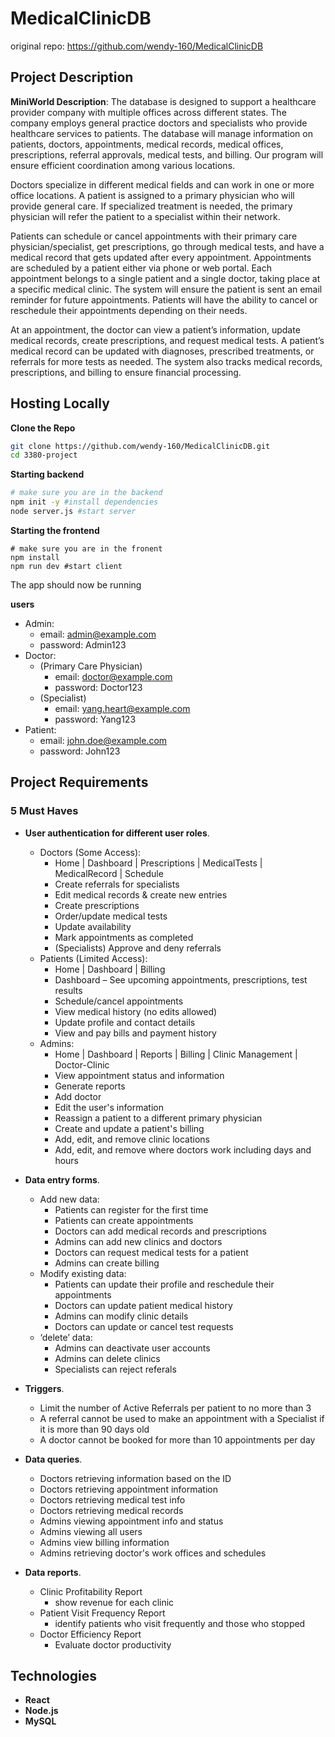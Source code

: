# MedicalClinicDB

original repo: https://github.com/wendy-160/MedicalClinicDB

## Project Description

**MiniWorld Description**: The database is designed to support a healthcare provider company with multiple offices across different states. The company employs general practice doctors and specialists who provide healthcare services to patients. The database will manage information on patients, doctors, appointments, medical records, medical offices, prescriptions, referral approvals, medical tests, and billing. Our program will ensure efficient coordination among various locations.

Doctors specialize in different medical fields and can work in one or more office locations. A patient is assigned to a primary physician who will provide general care. If specialized treatment is needed, the primary physician will refer the patient to a specialist within their network.

Patients can schedule or cancel appointments with their primary care physician/specialist, get prescriptions, go through medical tests, and have a medical record that gets updated after every appointment. Appointments are scheduled by a patient either via phone or web portal. Each appointment belongs to a single patient and a single doctor, taking place at a specific medical clinic. The system will ensure the patient is sent an email reminder for future appointments. Patients will have the ability to cancel or reschedule their appointments depending on their needs.

At an appointment, the doctor can view a patient’s information, update medical records, create prescriptions, and request medical tests. A patient’s medical record can be updated with diagnoses, prescribed treatments, or referrals for more tests as needed. The system also tracks medical records, prescriptions, and billing to ensure financial processing.

## Hosting Locally

**Clone the Repo**

```bash
git clone https://github.com/wendy-160/MedicalClinicDB.git
cd 3380-project
```

**Starting backend**

```bash
# make sure you are in the backend
npm init -y #install dependencies
node server.js #start server
```

**Starting the frontend**

```
# make sure you are in the fronent
npm install
npm run dev #start client
```

The app should now be running

**users**

- Admin:
  - email: admin@example.com
  - password: Admin123
- Doctor:
  - (Primary Care Physician)
    - email: doctor@example.com
    - password: Doctor123
  - (Specialist)
    - email: yang.heart@example.com
    - password: Yang123
- Patient:
  - email: john.doe@example.com
  - password: John123

## Project Requirements

### 5 Must Haves

- **User authentication for different user roles**.
  - Doctors (Some Access):
    - Home | Dashboard | Prescriptions | MedicalTests | MedicalRecord | Schedule
    - Create referrals for specialists
    - Edit medical records & create new entries
    - Create prescriptions
    - Order/update medical tests
    - Update availability
    - Mark appointments as completed
    - (Specialists) Approve and deny referrals 
  - Patients (Limited Access):
    - Home | Dashboard | Billing
    - Dashboard – See upcoming appointments, prescriptions, test results
    - Schedule/cancel appointments
    - View medical history (no edits allowed)
    - Update profile and contact details
    - View and pay bills and payment history
  - Admins:
    - Home | Dashboard | Reports | Billing | Clinic Management | Doctor-Clinic
    - View appointment status and information
    - Generate reports
    - Add doctor
    - Edit the user's information
    - Reassign a patient to a different primary physician
    - Create and update a patient's billing
    - Add, edit, and remove clinic locations
    - Add, edit, and remove where doctors work including days and hours
- **Data entry forms**.
  - Add new data:
    - Patients can register for the first time
    - Patients can create appointments
    - Doctors can add medical records and prescriptions
    - Admins can add new clinics and doctors
    - Doctors can request medical tests for a patient
    - Admins can create billing
  - Modify existing data:
    - Patients can update their profile and reschedule their appointments
    - Doctors can update patient medical history
    - Admins can modify clinic details
    - Doctors can update or cancel test requests
  - ‘delete’ data:
    - Admins can deactivate user accounts
    - Admins can delete clinics
    - Specialists can reject referals 
- **Triggers**.
  - Limit the number of Active Referrals per patient to no more than 3
  - A referral cannot be used to make an appointment with a Specialist if it is more than 90 days old 
  - A doctor cannot be booked for more than 10 appointments per day

- **Data queries**.
  - Doctors retrieving information based on the ID
  - Doctors retrieving appointment information
  - Doctors retrieving medical test info
  - Doctors retrieving medical records
  - Admins viewing appointment info and status
  - Admins viewing all users
  - Admins view billing information
  - Admins retrieving doctor's work offices and schedules
- **Data reports**.
  - Clinic Profitability Report
    - show revenue for each clinic
  - Patient Visit Frequency Report
    - identify patients who visit frequently and those who stopped
  - Doctor Efficiency Report
    - Evaluate doctor productivity

## Technologies

- **React**
- **Node.js**
- **MySQL**
